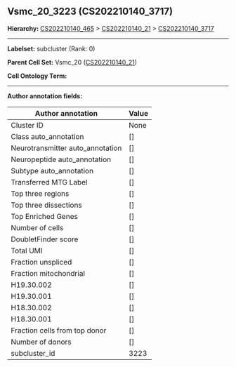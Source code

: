 ## Vsmc_20_3223 (CS202210140_3717)
<b>Hierarchy: </b>
[CS202210140_465](https://purl.brain-bican.org/taxonomy/CS202210140#CS202210140_465) >
[CS202210140_21](https://purl.brain-bican.org/taxonomy/CS202210140#CS202210140_21) >
[CS202210140_3717](https://purl.brain-bican.org/taxonomy/CS202210140#CS202210140_3717)

---


**Labelset:** subcluster (Rank: 0)

**Parent Cell Set:** Vsmc_20 ([CS202210140_21](https://purl.brain-bican.org/taxonomy/CS202210140#CS202210140_21))



**Cell Ontology Term:** 

[MARKER GENES.]: #


---

[TRANSFERRED ANNOTATIONS.]: #


[AUTHOR ANNOTATION FIELDS.]: #


**Author annotation fields:**

| Author annotation | Value |
|-------------------|-------|
|Cluster ID|None|
|Class auto_annotation|[]|
|Neurotransmitter auto_annotation|[]|
|Neuropeptide auto_annotation|[]|
|Subtype auto_annotation|[]|
|Transferred MTG Label|[]|
|Top three regions|[]|
|Top three dissections|[]|
|Top Enriched Genes|[]|
|Number of cells|[]|
|DoubletFinder score|[]|
|Total UMI|[]|
|Fraction unspliced|[]|
|Fraction mitochondrial|[]|
|H19.30.002|[]|
|H19.30.001|[]|
|H18.30.002|[]|
|H18.30.001|[]|
|Fraction cells from top donor|[]|
|Number of donors|[]|
|subcluster_id|3223|
